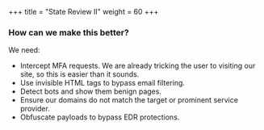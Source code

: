 +++
title = "State Review II"
weight = 60
+++


### How can we make this better?

We need:

- Intercept MFA requests. We are already tricking the user to visiting our site, so this is easier than it sounds.
- Use invisible HTML tags to bypass email filtering.
- Detect bots and show them benign pages.
- Ensure our domains do not match the target or prominent service provider.
- Obfuscate payloads to bypass EDR protections.
